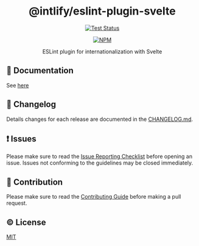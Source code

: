 <h1 align="center">@intlify/eslint-plugin-svelte</h1>
<p align="center">
  <a href="https://github.com/intlify/eslint-plugin-svelte/actions?query=workflow%3ATest"><img src="https://github.com/intlify/eslint-plugin-svelte/workflows/Test/badge.svg?branch=main" alt="Test Status"></a>
</p>
<p align="center">
  <a href="https://www.npmjs.com/package/@intlify/eslint-plugin-svelte"><img src="https://img.shields.io/npm/v/@intlify/eslint-plugin-svelte.svg" alt="NPM"></a>
</p>
<p align="center">ESLint plugin for internationalization with Svelte</p>

## :book: Documentation

See [here](https://github.com/intlify/eslint-plugin-svelte/blob/main/docs/README.md)

## :scroll: Changelog

Details changes for each release are documented in the [CHANGELOG.md](https://github.com/intlify/eslint-plugin-svelte/blob/main/CHANGELOG.md).

## :exclamation: Issues

Please make sure to read the [Issue Reporting Checklist](https://github.com/intlify/eslint-plugin-svelte/blob/main/CONTRIBUTING.md#issue-reporting-guidelines) before opening an issue. Issues not conforming to the guidelines may be closed immediately.

## :muscle: Contribution

Please make sure to read the [Contributing Guide](https://github.com/intlify/eslint-plugin-svelte/blob/main/.github/CONTRIBUTING.md) before making a pull request.

## :copyright: License

[MIT](http://opensource.org/licenses/MIT)

